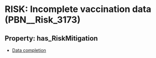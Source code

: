 # RISK: __Incomplete vaccination data__ (PBN__Risk_3173)

## Property: has_RiskMitigation

* [Data completion](PBN__Mitigation_1623)

